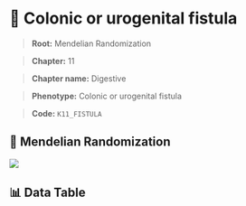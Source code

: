 # 🧪 Colonic or urogenital fistula

> **Root:** Mendelian Randomization

> **Chapter:** 11  

> **Chapter name:** Digestive

> **Phenotype:** Colonic or urogenital fistula  

> **Code:** `K11_FISTULA`

## 🧬 Mendelian Randomization  

<img src="/MR/Figures/Forward/K11_FISTULA.png"/>

## 📊 Data Table

<CsvTableMRF src="/MR_Data/Forward/K11_FISTULA.csv"/>

